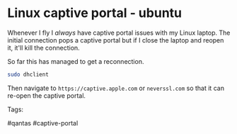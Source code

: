 # Linux captive portal - ubuntu

Whenever I fly I *always* have captive portal issues with my Linux laptop.
The initial connection pops a captive portal but if I close the laptop and 
reopen it, it'll kill the connection.

So far this has managed to get a reconnection.

```bash
sudo dhclient
```

Then navigate to `https://captive.apple.com` or `neverssl.com` so that
it can re-open the captive portal.


Tags:

  #qantas #captive-portal

